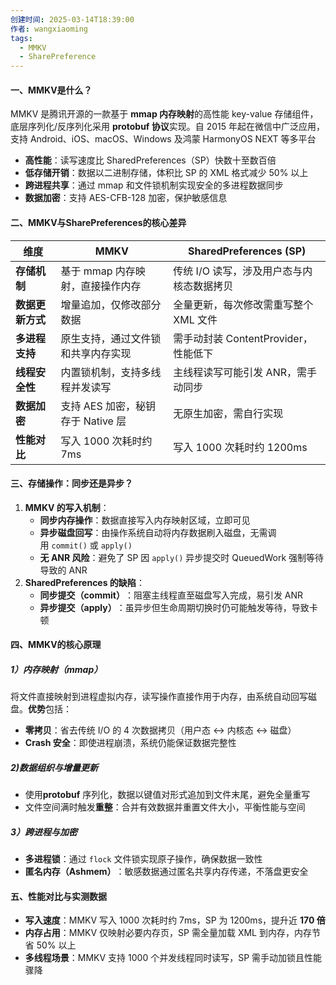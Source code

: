 ```yaml
---
创建时间: 2025-03-14T18:39:00
作者: wangxiaoming
tags:
  - MMKV
  - SharePreference
---
```


#### 一、MMKV是什么？
MMKV 是腾讯开源的一款基于 ​**mmap 内存映射**的高性能 key-value 存储组件，底层序列化/反序列化采用 ​**protobuf 协议**实现。自 2015 年起在微信中广泛应用，支持 Android、iOS、macOS、Windows 及鸿蒙 HarmonyOS NEXT 等多平台
- **高性能**：读写速度比 SharedPreferences（SP）快数十至数百倍
- ​**低存储开销**：数据以二进制存储，体积比 SP 的 XML 格式减少 50% 以上
- ​**跨进程共享**：通过 mmap 和文件锁机制实现安全的多进程数据同步
- ​**数据加密**：支持 AES-CFB-128 加密，保护敏感信息

#### 二、MMKV与SharePreferences的核心差异
| **维度**      | ​**MMKV**               | ​**SharedPreferences (SP)** |
| ----------- | ----------------------- | --------------------------- |
| ​**存储机制**   | 基于 mmap 内存映射，直接操作内存     | 传统 I/O 读写，涉及用户态与内核态数据拷贝     |
| ​**数据更新方式** | 增量追加，仅修改部分数据            | 全量更新，每次修改需重写整个 XML 文件       |
| ​**多进程支持**  | 原生支持，通过文件锁和共享内存实现       | 需手动封装 ContentProvider，性能低下  |
| ​**线程安全性**  | 内置锁机制，支持多线程并发读写         | 主线程读写可能引发 ANR，需手动同步         |
| ​**数据加密**   | 支持 AES 加密，秘钥存于 Native 层 | 无原生加密，需自行实现                 |
| ​**性能对比**   | 写入 1000 次耗时约 7ms        | 写入 1000 次耗时约 1200ms         |

#### 三、存储操作：同步还是异步？
1. **MMKV 的写入机制**：
    - ​**同步内存操作**：数据直接写入内存映射区域，立即可见
    - ​**异步磁盘回写**：由操作系统自动将内存数据刷入磁盘，无需调用 `commit()` 或 `apply()`
    - ​**无 ANR 风险**：避免了 SP 因 `apply()` 异步提交时 QueuedWork 强制等待导致的 ANR
2. ​**SharedPreferences 的缺陷**：
    - ​**同步提交（commit）​**：阻塞主线程直至磁盘写入完成，易引发 ANR
    - ​**异步提交（apply）​**：虽异步但生命周期切换时仍可能触发等待，导致卡顿

#### 四、MMKV的核心原理
##### 1）内存映射（mmap）
将文件直接映射到进程虚拟内存，读写操作直接作用于内存，由系统自动回写磁盘。​**优势**包括：
- ​**零拷贝**：省去传统 I/O 的 4 次数据拷贝（用户态 ↔ 内核态 ↔ 磁盘）
- ​**Crash 安全**：即使进程崩溃，系统仍能保证数据完整性
##### 2)数据组织与增量更新
- 使用 ​**protobuf** 序列化，数据以键值对形式追加到文件末尾，避免全量重写
- 文件空间满时触发 ​**重整**：合并有效数据并重置文件大小，平衡性能与空间
##### 3）跨进程与加密
- **多进程锁**：通过 `flock` 文件锁实现原子操作，确保数据一致性
- ​**匿名内存（Ashmem）​**：敏感数据通过匿名共享内存传递，不落盘更安全

#### 五、性能对比与实测数据
- **写入速度**：MMKV 写入 1000 次耗时约 7ms，SP 为 1200ms，提升近 ​**170 倍**
- ​**内存占用**：MMKV 仅映射必要内存页，SP 需全量加载 XML 到内存，内存节省 50% 以上
- ​**多线程场景**：MMKV 支持 1000 个并发线程同时读写，SP 需手动加锁且性能骤降